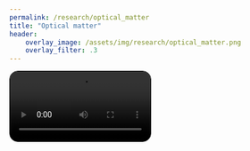```yaml
---
permalink: /research/optical_matter
title: "Optical matter"
header:
    overlay_image: /assets/img/research/optical_matter.png
    overlay_filter: .3
---
```

<style>
.video {
  border: 1px solid black;
  border-radius: 15px;
}
</style>

<video width="50%" controls="controls" loop class="video" preload="metadata" playsinline src="/assets/img/research/optical_matter2.mp4#t=0.1"></video>
